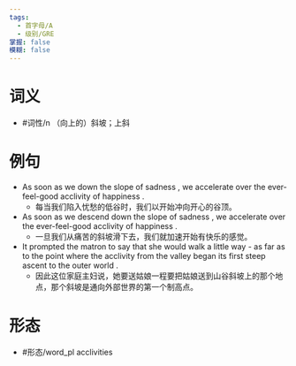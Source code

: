 ```yaml
---
tags:
  - 首字母/A
  - 级别/GRE
掌握: false
模糊: false
---
```

# 词义
- #词性/n  （向上的）斜坡；上斜
# 例句
- As soon as we down the slope of sadness , we accelerate over the ever-feel-good acclivity of happiness .
	- 每当我们陷入忧愁的低谷时，我们以开始冲向开心的谷顶。
- As soon as we descend down the slope of sadness , we accelerate over the ever-feel-good acclivity of happiness .
	- 一旦我们从痛苦的斜坡滑下去，我们就加速开始有快乐的感觉。
- It prompted the matron to say that she would walk a little way - as far as to the point where the acclivity from the valley began its first steep ascent to the outer world .
	- 因此这位家庭主妇说，她要送姑娘一程要把姑娘送到山谷斜坡上的那个地点，那个斜坡是通向外部世界的第一个制高点。
# 形态
- #形态/word_pl acclivities
